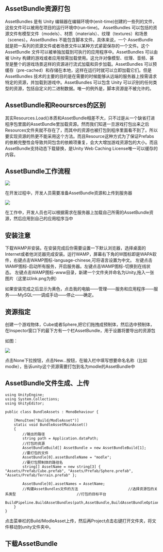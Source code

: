 ## AssetBundle资源打包

AssetBundles 是有 Unity 编辑器在编辑环境中(enit-time)创建的一些列的文件，这些文件可以被用在项目的运行环境中(run-time)。 AssetBundles 可以包括的资源文件有模型文件（models）、材质（materials）、纹理（textures）和场景（scenes）。AssetBundles 不能包含脚本文件。具体来说，一个 AssetBundle 就是把一系列的资源文件或者场景文件以某种方式紧密保存的一个文件。这个 AssetBundle 文件可以被单独加载到可执行的应用程序中。AssetBundles 可以由被 Unity 构建的游戏或者应用按需加载使用。这允许对像模型、纹理、音频、甚至是整个的游戏场景这样的资源进行流式加载和异步加载。AssetBundles 可以预缓存（pre-cached）和存储在本地，这样在运行时就可以立即加载它们。但是 AssetBundles 技术的主要的目的是在需要的时候能够从远端的服务器上按需请求特定的资源，并加载到游戏中。AssetBundles 可以包含 Unity 可以识别的任何类型的资源，包括自定义的二进制数据。唯一的例外是，脚本资源是不被允许的。

## AssetBundle和Reoursrces的区别

其实Resources.Load()本质和AssetBundle相差不大，只不过是从一个缺省打进程序包里面的AssetBundle里加载资源。然而我们知道一旦游戏打包出来之后Resources文件夹就不存在了，而其中的资源也被打包到程序里面看不到了。所以要实现资源的热更不能采用这个方法。而且Resource这种方式为了保证Prefabs的依赖完整性会导致共同包含的依赖项重复，会大大增加游戏资源包的大小。而且AssetBundle支持动态下载替换，是Unity Web Caching License唯一可以缓存的内容。 

## AssetBundle工作流程

![](https://nts.newbieol.com/static/k25/03_%E5%BC%95%E6%93%8E%E9%AB%98%E7%BA%A7%E8%BF%9B%E9%98%B6/%E6%95%B0%E6%8D%AE%E5%A4%84%E7%90%86%E5%8F%8AHTTP%E5%BA%94%E7%94%A8/AssetBundle/images/Image1.png)

在开发过程中，开发人员需要准备AssetBundle资源和上传到服务器

![](https://nts.newbieol.com/static/k25/03_%E5%BC%95%E6%93%8E%E9%AB%98%E7%BA%A7%E8%BF%9B%E9%98%B6/%E6%95%B0%E6%8D%AE%E5%A4%84%E7%90%86%E5%8F%8AHTTP%E5%BA%94%E7%94%A8/AssetBundle/images/Image2.png)

在工作中，开发人员也可以根据需求在服务器上加载自己所需的AssetBundle资源，然后应用到自己的应用程序当中

## 安装注意

下载WAMP并安装。在安装完成后你需要设置一下默认浏览器，选择桌面的Internet或者他浏览器完成安装。运行WAMP，屏幕右下角的W图标即是WAPA软件，右键点击WAMP图标-language-chinese,可将语言设置为中文。
左键点击WAMP图标-启动所有服务，开启服务器。左键点击WAMP图标-切换到在线状态。
左键点击WAMP图标-www目录，新建一个文件夹并命名为Unity,拖入一张图片（这里以link.png为例）

如果安装完成之后显示为黄色，点击我的电脑——管理——服务和应用程序——服务——MySQL——调成手动——停止——确定。

## 资源指定

创建一个游戏物体，Cube或者Sphere,把它们拖拽成预制体，然后选中预制体，在Inspector窗口下的最下方有一个栏AssetBundle，用于设置将要导出的资源包

如图：

![](https://nts.newbieol.com/static/k25/03_%E5%BC%95%E6%93%8E%E9%AB%98%E7%BA%A7%E8%BF%9B%E9%98%B6/%E6%95%B0%E6%8D%AE%E5%A4%84%E7%90%86%E5%8F%8AHTTP%E5%BA%94%E7%94%A8/AssetBundle/images/Image3.png)

点击None下拉按钮，点击New...按钮，在输入栏中填写想要命名名称（比如modle），告诉unity这个资源需要打包到名为modle的AssetBundle中

## AssetBundle文件生成、上传

```
using UnityEngine;
using System.Collections;
using UnityEditor;

public class BundleAssets : MonoBehaviour {

	[MenuItem("Build/ModleAsset")]
    static void BundleAssetMainAsset()
    {
        //输出的路径
        string path = Application.dataPath;
        //打包的资源
        AssetBundleBuild[] AssetBundle = new AssetBundleBuild[1];
        //要打包的文件
        AssetBundle[0].assetBundleName = "modle";
        //要打包预制体的路径名
        string[] AssetName = new string[3] { "Assets/Prefab/Cube.prefab", "Assets/Prefab/Sphere.prefab", "Assets/Prefab/Terrain.prefab" };

        AssetBundle[0].assetNames = AssetName;
        //构建AssetBundles文件的方法                       //选择资源包的关系类型                            //打包的目标平台
        BuildPipeline.BuildAssetBundles(path,AssetBundle,BuildAssetBundleOptions.DeterministicAssetBundle,BuildTarget.StandaloneWindows64);
    }   
}
```
点击菜单栏的Build/ModleAsset上传，然后再Project点击右键打开文件夹，将文件移动到unity文件夹中。

## 下载AssetBundle





































